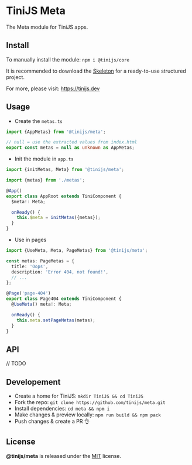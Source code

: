 # TiniJS Meta

The Meta module for TiniJS apps.

## Install

To manually install the module: `npm i @tinijs/core`

It is recommended to download the [Skeleton](https://github.com/tinijs/skeleton) for a ready-to-use structured project.

For more, please visit: <https://tinijs.dev>

## Usage

- Create the `metas.ts`

```ts
import {AppMetas} from '@tinijs/meta';

// null = use the extracted values from index.html
export const metas = null as unknown as AppMetas;
```

- Init the module in `app.ts`

```ts
import {initMetas, Meta} from '@tinijs/meta';

import {metas} from './metas';

@App()
export class AppRoot extends TiniComponent {
  $meta!: Meta;

  onReady() {
    this.$meta = initMetas({metas});
  }
}
```

- Use in pages

```ts
import {UseMeta, Meta, PageMetas} from '@tinijs/meta';

const metas: PageMetas = {
  title: 'Oops',
  description: 'Error 404, not found!',
  // ...
};

@Page('page-404')
export class Page404 extends TiniComponent {
  @UseMeta() meta!: Meta;

  onReady() {
    this.meta.setPageMetas(metas);
  }
}
```

## API

// TODO

## Developement

- Create a home for TiniJS: `mkdir TiniJS && cd TiniJS`
- Fork the repo: `git clone https://github.com/tinijs/meta.git`
- Install dependencies: `cd meta && npm i`
- Make changes & preview locally: `npm run build && npm pack`
- Push changes & create a PR 👌

## License

**@tinijs/meta** is released under the [MIT](https://github.com/tinijs/meta/blob/master/LICENSE) license.
